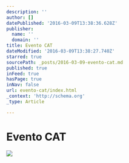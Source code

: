 ```yaml
---
description: ''
author: []
datePublished: '2016-03-09T13:38:36.628Z'
publisher:
  name: ''
  domain: ''
title: Evento CAT
dateModified: '2016-03-09T13:38:27.740Z'
starred: true
sourcePath: _posts/2016-03-09-evento-cat.md
published: true
inFeed: true
hasPage: true
inNav: false
url: evento-cat/index.html
_context: 'http://schema.org'
_type: Article

---
```

# Evento CAT
![](https://the-grid-user-content.s3-us-west-2.amazonaws.com/91969d9f-345c-4182-9c38-4ccbb5796829.png)
